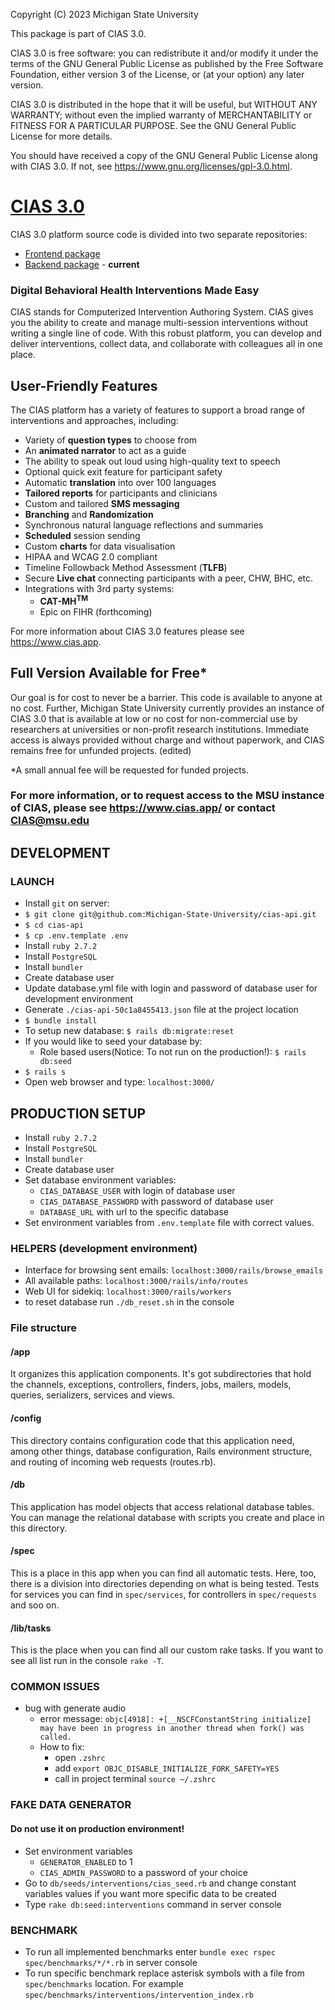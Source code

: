 Copyright (C) 2023 Michigan State University

This package is part of CIAS 3.0.

CIAS 3.0 is free software: you can redistribute it and/or modify it under the terms of the GNU General Public License as
published by the Free Software Foundation, either version 3 of the License, or (at your option) any later version.

CIAS 3.0 is distributed in the hope that it will be useful, but WITHOUT ANY WARRANTY; without even the implied warranty
of MERCHANTABILITY or FITNESS FOR A PARTICULAR PURPOSE. See the GNU General Public License for more details.

You should have received a copy of the GNU General Public License along with CIAS 3.0. If not,
see <https://www.gnu.org/licenses/gpl-3.0.html>.

# [CIAS 3.0](https://www.cias.app/)

CIAS 3.0 platform source code is divided into two separate repositories:
- [Frontend package](https://github.com/Michigan-State-University/cias-web#readme)
- [Backend package](https://github.com/Michigan-State-University/cias-api#readme) - <b>current</b>

### Digital Behavioral Health Interventions Made Easy

CIAS stands for Computerized Intervention Authoring System. CIAS gives you the ability to create and manage
multi-session interventions without writing a single line of code. With this robust platform, you can develop and
deliver interventions, collect data, and collaborate with colleagues all in one place.

## User-Friendly Features

The CIAS platform has a variety of features to support a broad range of interventions and approaches, including:

- Variety of **question types** to choose from
- An **animated narrator** to act as a guide
- The ability to speak out loud using high-quality text to speech
- Optional quick exit feature for participant safety
- Automatic **translation** into over 100 languages
- **Tailored reports** for participants and clinicians
- Custom and tailored **SMS messaging**
- **Branching** and **Randomization**
- Synchronous natural language reflections and summaries
- **Scheduled** session sending
- Custom **charts** for data visualisation
- HIPAA and WCAG 2.0 compliant
- Timeline Followback Method Assessment (**TLFB**)
- Secure **Live chat** connecting participants with a peer, CHW, BHC, etc.
- Integrations with 3rd party systems:
  - **CAT-MH<sup>TM</sup>**
  - Epic on FIHR (forthcoming)

For more information about CIAS 3.0 features please see https://www.cias.app.

## Full Version Available for Free*

Our goal is for cost to never be a barrier. This code is available to anyone at no cost. Further, Michigan State University currently provides an instance of CIAS 3.0 that is available at low or no cost for non-commercial use by researchers at universities or non-profit research institutions. Immediate access is always provided without charge and without paperwork, and CIAS remains free for unfunded projects. (edited) 

*A small annual fee will be requested for funded projects.

### For more information, or to request access to the MSU instance of CIAS, please see https://www.cias.app/ or contact [CIAS@msu.edu](cias@msu.edu)

## DEVELOPMENT

### LAUNCH

- Install `git` on server:
- `$ git clone git@github.com:Michigan-State-University/cias-api.git`
- `$ cd cias-api`
- `$ cp .env.template .env`
- Install `ruby 2.7.2`
- Install `PostgreSQL`
- Install `bundler`
- Create database user
- Update database.yml file with login and password of database user for development environment
- Generate `./cias-api-50c1a8455413.json` file at the project location
- `$ bundle install`
- To setup new database: `$ rails db:migrate:reset`
- If you would like to seed your database by:
  - Role based users(Notice: To not run on the production!): `$ rails db:seed`
- `$ rails s`
- Open web browser and type: `localhost:3000/`

## PRODUCTION SETUP

- Install `ruby 2.7.2`
- Install `PostgreSQL`
- Install `bundler`
- Create database user
- Set database environment variables:
  - `CIAS_DATABASE_USER` with login of database user
  - `CIAS_DATABASE_PASSWORD` with password of database user
  - `DATABASE_URL` with url to the specific database
- Set environment variables from `.env.template` file with correct values.

### HELPERS (development environment)

- Interface for browsing sent emails:  `localhost:3000/rails/browse_emails`
- All available paths: `localhost:3000/rails/info/routes`
- Web UI for sidekiq: `localhost:3000/rails/workers`
- to reset database run `./db_reset.sh` in the console


### File structure 

#### /app
It organizes this application components. It's got subdirectories that hold the channels, exceptions, controllers, finders, jobs, mailers, models, queries, serializers, services and views.

#### /config
This directory contains configuration code that this application need, among other things, database configuration, Rails environment structure, and routing of incoming web requests (routes.rb).

#### /db
This application has model objects that access relational database tables. You can manage the relational database with scripts you create and place in this directory.

#### /spec
This is a place in this app when you can find all automatic tests. Here, too, there is a division into directories depending on what is being tested. Tests for services you can find in `spec/services`, for controllers in `spec/requests` and soo on. 

#### /lib/tasks
This is the place when you can find all our custom rake tasks. If you want to see all list run in the console `rake -T`.

### COMMON ISSUES

- bug with generate audio
  - error message: `objc[4918]: +[__NSCFConstantString initialize] may have been in progress in another thread when fork() was called.`
  - How to fix:
    - open `.zshrc`
    - add `export OBJC_DISABLE_INITIALIZE_FORK_SAFETY=YES`
    - call in project terminal `source ~/.zshrc`


### FAKE DATA GENERATOR

#### Do not use it on production environment!

- Set environment variables
  - `GENERATOR_ENABLED` to 1
  - `CIAS_ADMIN_PASSWORD` to a password of your choice
- Go to `db/seeds/interventions/cias_seed.rb` and change constant variables values if you want more specific data to be created
- Type `rake db:seed:interventions` command in server console


### BENCHMARK

- To run all implemented benchmarks enter `bundle exec rspec spec/benchmarks/*/*.rb` in server console
- To run specific benchmark replace asterisk symbols with a file from `spec/benchmarks` location. For example `spec/benchmarks/interventions/intervention_index.rb`

